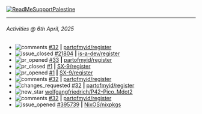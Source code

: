 [![ReadMeSupportPalestine](https://github.com/Safouene1/support-palestine-banner/blob/master/banner-support.svg)](https://github.com/Safouene1/support-palestine-banner)

---

<!--RECENT_ACTIVITY:last_update-->
###### Activities @ 6th April, 2025
<!--RECENT_ACTIVITY:last_update_end-->

<!--RECENT_ACTIVITY:start-->
- ![comments](https://cdn.jsdelivr.net/gh/Readme-Workflows/Readme-Icons@main/icons/octicons/Comment.svg) [#32](https://github.com/partofmyid/register/pull/32#issuecomment-2781722517) **|** [partofmyid/register](https://github.com/partofmyid/register)<br>
- ![issue_closed](https://cdn.jsdelivr.net/gh/Readme-Workflows/Readme-Icons@main/icons/octicons/IssueClosed.svg) [#21804](https://github.com/is-a-dev/register/issues/21804) **|** [is-a-dev/register](https://github.com/is-a-dev/register)<br>
- ![pr_opened](https://cdn.jsdelivr.net/gh/Readme-Workflows/Readme-Icons@main/icons/octicons/PullRequestOpened.svg) [#33](https://github.com/partofmyid/register/pull/33) **|** [partofmyid/register](https://github.com/partofmyid/register)<br>
- ![pr_closed](https://cdn.jsdelivr.net/gh/Readme-Workflows/Readme-Icons@main/icons/octicons/PullRequestClosed.svg) [#1](https://github.com/SX-9/register/pull/1) **|** [SX-9/register](https://github.com/SX-9/register)<br>
- ![pr_opened](https://cdn.jsdelivr.net/gh/Readme-Workflows/Readme-Icons@main/icons/octicons/PullRequestOpened.svg) [#1](https://github.com/SX-9/register/pull/1) **|** [SX-9/register](https://github.com/SX-9/register)<br>
- ![comments](https://cdn.jsdelivr.net/gh/Readme-Workflows/Readme-Icons@main/icons/octicons/Comment.svg) [#32](https://github.com/partofmyid/register/pull/32#discussion_r2030151168) **|** [partofmyid/register](https://github.com/partofmyid/register)<br>
- ![changes_requested](https://cdn.jsdelivr.net/gh/Readme-Workflows/Readme-Icons@main/icons/octicons/RequestedChanges.svg) [#32](https://github.com/partofmyid/register/pull/32#pullrequestreview-2745143612) **|** [partofmyid/register](https://github.com/partofmyid/register)<br>
- ![new_star](https://cdn.jsdelivr.net/gh/Readme-Workflows/Readme-Icons@main/icons/octicons/StarredRepositoryYellow.svg) [wolfgangfriedrich/P42-Pico_Mdot2](https://github.com/wolfgangfriedrich/P42-Pico_Mdot2)<br>
- ![comments](https://cdn.jsdelivr.net/gh/Readme-Workflows/Readme-Icons@main/icons/octicons/Comment.svg) [#32](https://github.com/partofmyid/register/pull/32#issuecomment-2780640900) **|** [partofmyid/register](https://github.com/partofmyid/register)<br>
- ![issue_opened](https://cdn.jsdelivr.net/gh/Readme-Workflows/Readme-Icons@main/icons/octicons/IssueOpened.svg) [#395739](https://github.com/NixOS/nixpkgs/issues/395739) **|** [NixOS/nixpkgs](https://github.com/NixOS/nixpkgs)<br>
<!--RECENT_ACTIVITY:end-->
